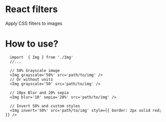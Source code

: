 # React filters

Apply CSS filters to images

# How to use?

```
  import  { Img } from './Img'
  //...

  // 50% Grayscale image
  <Img grayscale='50%' src='path/to/img' />
  // Or without units
  <Img grayscale='50' src='path/to/img' />

  // 10px Blur and 20% sepia
  <Img blur='10' sepia='20%' src='path/to/img' />

  // Invert 50% and custom styles
  <Img invert='50%' src='path/to/img' style={{ border: 2px solid red; }} />

```

